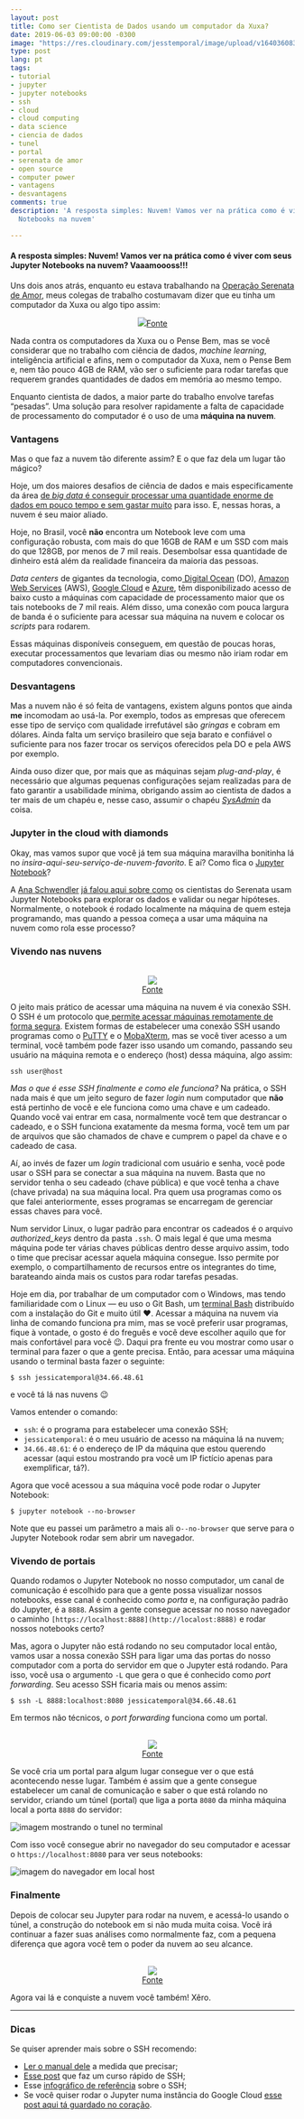 ```yaml
---
layout: post
title: Como ser Cientista de Dados usando um computador da Xuxa?
date: 2019-06-03 09:00:00 -0300
image: "https://res.cloudinary.com/jesstemporal/image/upload/v1640360836/covers/tutorial_gfgm5n.png"
type: post
lang: pt
tags:
- tutorial
- jupyter
- jupyter notebooks
- ssh
- cloud
- cloud computing
- data science
- ciencia de dados
- tunel
- portal
- serenata de amor
- open source
- computer power
- vantagens
- desvantagens
comments: true
description: 'A resposta simples: Nuvem! Vamos ver na prática como é viver com seus Jupyter
  Notebooks na nuvem'

---
```

#### A resposta simples: Nuvem! Vamos ver na prática como é viver com seus Jupyter Notebooks na nuvem? Vaaamoooss!!!

Uns dois anos atrás, enquanto eu estava trabalhando na [Operação Serenata de Amor](https://serenata.ai/), meus colegas de trabalho costumavam dizer que eu tinha um computador da Xuxa ou algo tipo assim: <center><img src="https://cdn-images-1.medium.com/max/800/1*iu4Fht5QlGZcO-V30SjzxQ.jpeg"/><a href="https://upload.wikimedia.org/wikipedia/commons/thumb/1/18/Pense_bem.jpg/1200px-Pense_bem.jpg">Fonte</a></center>

Nada contra os computadores da Xuxa ou o Pense Bem, mas se você considerar que no trabalho com ciência de dados, _machine learning_, inteligência artificial e afins, nem o computador da Xuxa, nem o Pense Bem e, nem tão pouco 4GB de RAM, vão ser o suficiente para rodar tarefas que requerem grandes quantidades de dados em memória ao mesmo tempo.

Enquanto cientista de dados, a maior parte do trabalho envolve tarefas “pesadas”. Uma solução para resolver rapidamente a falta de capacidade de processamento do computador é o uso de uma **máquina na nuvem**.

### Vantagens

Mas o que faz a nuvem tão diferente assim? E o que faz dela um lugar tão mágico?

Hoje, um dos maiores desafios de ciência de dados e mais especificamente da área [de _big data_ é conseguir processar uma quantidade enorme de dados em pouco tempo e sem gastar muito](https://podcast.pizzadedados.com/e/episodio-012-big-data/) para isso. E, nessas horas, a nuvem é seu maior aliado.

Hoje, no Brasil, você **não** encontra um Notebook leve com uma configuração robusta, com mais do que 16GB de RAM e um SSD com mais do que 128GB, por menos de 7 mil reais. Desembolsar essa quantidade de dinheiro está além da realidade financeira da maioria das pessoas.

_Data centers_ de gigantes da tecnologia, como[ Digital Ocean](https://www.digitalocean.com) (DO), [Amazon Web Services](https://aws.amazon.com/free/?sc_channel=PS&sc_campaign=acquisition_BR&sc_publisher=google&sc_medium=english_cloud_computing_hv_b&sc_content=aws_core_e&sc_detail=amazon%20web%20services&sc_category=cloud_computing&sc_segment=188845125590&sc_matchtype=e&sc_country=BR&s_kwcid=AL!4422!3!188845125590!e!!g!!amazon%20web%20services&ef_id=WOL2gwAAAOiSCw9m:20170404012731:s) (AWS), [Google Cloud](https://cloud.google.com/compute/docs/instances/?hl=pt-br) e [Azure](https://azure.microsoft.com/pt-br/), têm disponibilizado acesso de baixo custo a máquinas com capacidade de processamento maior que os tais notebooks de 7 mil reais. Além disso, uma conexão com pouca largura de banda é o suficiente para acessar sua máquina na nuvem e colocar os _scripts_ para rodarem.

Essas máquinas disponíveis conseguem, em questão de poucas horas, executar processamentos que levariam dias ou mesmo não iriam rodar em computadores convencionais.

### Desvantagens

Mas a nuvem não é só feita de vantagens, existem alguns pontos que ainda **me** incomodam ao usá-la. Por exemplo, todos as empresas que oferecem esse tipo de serviço com qualidade irrefutável são _gringas_ e cobram em dólares. Ainda falta um serviço brasileiro que seja barato e confiável o suficiente para nos fazer trocar os serviços oferecidos pela DO e pela AWS por exemplo.

Ainda ouso dizer que, por mais que as máquinas sejam _plug-and-play_, é necessário que algumas pequenas configurações sejam realizadas para de fato garantir a usabilidade mínima, obrigando assim ao cientista de dados a ter mais de um chapéu e, nesse caso, assumir o chapéu [_SysAdmin_](https://pt.m.wikipedia.org/wiki/Administrador_de_sistemas) da coisa.

### Jupyter in the cloud with diamonds

Okay, mas vamos supor que você já tem sua máquina maravilha bonitinha lá no _insira-aqui-seu-serviço-de-nuvem-favorito​_. E aí? Como fica o [Jupyter Notebook](https://jupyter.org/)?

A [Ana Schwendler](https://medium.com/u/a84fab589b6c) [já falou aqui sobre como](https://medium.com/data-science-brigade/validando-hip%C3%B3teses-d51ae1f46052) os cientistas do Serenata usam Jupyter Notebooks para explorar os dados e validar ou negar hipóteses. Normalmente, o notebook é rodado localmente na máquina de quem esteja programando, mas quando a pessoa começa a usar uma máquina na nuvem como rola esse processo?

### Vivendo nas nuvens


<center>
  <br>
  <img src="https://cdn-images-1.medium.com/max/800/1*YK0o59-niSDgu_eCBTsECg.gif"/>
  <br>
  <a href="https://media.giphy.com/media/13bGgH9VnEDsuA/giphy.gif">Fonte</a>
</center>

O jeito mais prático de acessar uma máquina na nuvem é via conexão SSH. O SSH é um protocolo que[ permite acessar máquinas remotamente de forma segura](https://pt.wikipedia.org/wiki/Secure_Shell). Existem formas de estabelecer uma conexão SSH usando programas como o [PuTTY](https://www.putty.org/) e o [MobaXterm](https://mobaxterm.mobatek.net/), mas se você tiver acesso a um terminal, você também pode fazer isso usando um comando, passando seu usuário na máquina remota e o endereço (host) dessa máquina, algo assim:

    ssh user@host

_Mas o que é esse SSH finalmente e como ele funciona?_ Na prática, o SSH nada mais é que um jeito seguro de fazer _login_ num computador que **não** está pertinho de você e ele funciona como uma chave e um cadeado. Quando você vai entrar em casa, normalmente você tem que destrancar o cadeado, e o SSH funciona exatamente da mesma forma, você tem um par de arquivos que são chamados de chave e cumprem o papel da chave e o cadeado de casa.

Aí, ao invés de fazer um _login_ tradicional com usuário e senha, você pode usar o SSH para se conectar a sua máquina na nuvem. Basta que no servidor tenha o seu cadeado (chave pública) e que você tenha a chave (chave privada) na sua máquina local. Pra quem usa programas como os que falei anteriormente, esses programas se encarregam de gerenciar essas chaves para você.

Num servidor Linux, o lugar padrão para encontrar os cadeados é o arquivo _authorized_keys_ dentro da pasta `.ssh`. O mais legal é que uma mesma máquina pode ter várias chaves públicas dentro desse arquivo assim, todo o time que precisar acessar aquela máquina consegue. Isso permite por exemplo, o compartilhamento de recursos entre os integrantes do time, barateando ainda mais os custos para rodar tarefas pesadas.

Hoje em dia, por trabalhar de um computador com o Windows, mas tendo familiaridade com o Linux — eu uso o Git Bash, um [terminal Bash](https://en.wikipedia.org/wiki/Bash_%28Unix_shell%29) distribuído com a instalação do Git e muito útil ❤. Acessar a máquina na nuvem via linha de comando funciona pra mim, mas se você preferir usar programas, fique à vontade, o gosto é do freguês e você deve escolher aquilo que for mais confortável para você 😉. Daqui pra frente eu vou mostrar como usar o terminal para fazer o que a gente precisa. Então, para acessar uma máquina usando o terminal basta fazer o seguinte:

    $ ssh jessicatemporal@34.66.48.61

e você tá lá nas nuvens 😉

Vamos entender o comando:

* `ssh`: é o programa para estabelecer uma conexão SSH;
* `jessicatemporal`: é o meu usuário de acesso na máquina lá na nuvem;
* `34.66.48.61`: é o endereço de IP da máquina que estou querendo acessar (aqui estou mostrando pra você um IP fictício apenas para exemplificar, tá?).

Agora que você acessou a sua máquina você pode rodar o Jupyter Notebook:

    $ jupyter notebook --no-browser

Note que eu passei um parâmetro a mais ali o`--no-browser` que serve para o Jupyter Notebook rodar sem abrir um navegador.

### Vivendo de portais

Quando rodamos o Jupyter Notebook no nosso computador, um canal de comunicação é escolhido para que a gente possa visualizar nossos notebooks, esse canal é conhecido como _porta_ e, na configuração padrão do Jupyter, é a `8888`. Assim a gente consegue acessar no nosso navegador o caminho `[https://localhost:8888](http://localost:8888)` e rodar nossos notebooks certo?

Mas, agora o Jupyter não está rodando no seu computador local então, vamos usar a nossa conexão SSH para ligar uma das portas do nosso computador com a porta do servidor em que o Jupyter está rodando. Para isso, você usa o argumento `-L` que gera o que é conhecido como _port forwarding_. Seu acesso SSH ficaria mais ou menos assim:

    $ ssh -L 8888:localhost:8080 jessicatemporal@34.66.48.61

Em termos não técnicos, o _port forwarding_ funciona como um portal.

<center>
  <br>
  <img src="https://media.giphy.com/media/12VWf9OaUMlUyc/giphy.gif"/>
  <br><a href="https://media.giphy.com/media/12VWf9OaUMlUyc/giphy.gif">Fonte</a>
</center>

Se você cria um portal para algum lugar consegue ver o que está acontecendo nesse lugar. Também é assim que a gente consegue estabelecer um canal de comunicação e saber o que está rolando no servidor, criando um túnel (portal) que liga a porta `8080` da minha máquina local a porta `8888` do servidor:

![imagem mostrando o tunel no terminal](https://cdn-images-1.medium.com/max/1200/1*J-HKcdqv-XcnH8eit8M7PQ.png)

Com isso você consegue abrir no navegador do seu computador e acessar o `https://localhost:8080` para ver seus notebooks:

![imagem do navegador em local host](https://cdn-images-1.medium.com/max/1200/1*zCgW_BhKtuxDiMNSNPix7A.png)

### Finalmente

Depois de colocar seu Jupyter para rodar na nuvem, e acessá-lo usando o túnel, a construção do notebook em si não muda muita coisa. Você irá continuar a fazer suas análises como normalmente faz, com a pequena diferença que agora você tem o poder da nuvem ao seu alcance.

<center>
  <br><img src="https://cdn-images-1.medium.com/max/800/1*5pXyE0DGdhS9GcefQgiBoQ.gif"/>
  <br><a href="https://media.giphy.com/media/2xFZQFpPwIcs7Rx3ZF/giphy.gif">Fonte</a>
</center>

Agora vai lá e conquiste a nuvem você também! Xêro.

---

### Dicas

Se quiser aprender mais sobre o SSH recomendo:

* [Ler o manual dele](https://www.openssh.com/manual.html) a medida que precisar;
* [Esse post](http://www.alexonlinux.com/ssh-crash-course) que faz um curso rápido de SSH;
* Esse [infográfico de referência](http://www.cheat-sheets.org/saved-copy/OpenSSH_quickref.pdf) sobre o SSH;
* Se você quiser rodar o Jupyter numa instância do Google Cloud [esse post aqui tá guardado no coração](https://medium.com/@kn.maragatham09/installing-jupyter-notebook-on-google-cloud-11979e40cd10).
